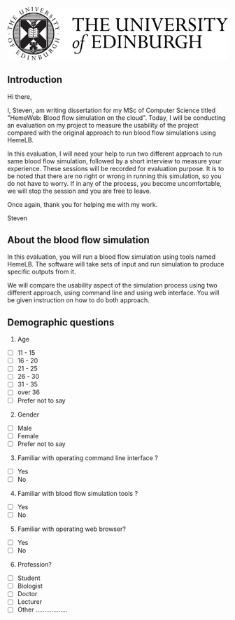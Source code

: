 ![University of Edinburgh logo](../resources/images/edinburgh-logo.png "University of Edinburgh logo")

## Introduction

Hi there,

I, Steven, am writing dissertation for my MSc of Computer Science titled "HemeWeb: Blood flow simulation on the cloud". Today, I will be conducting an evaluation on my project to measure the usability of the project compared with the original approach to run blood flow simulations using HemeLB.

In this evaluation, I will need your help to run two different approach to run same blood flow simulation, followed by a short interview to measure your experience. These sessions will be recorded for evaluation purpose. It is to be noted that there are no right or wrong in running this simulation, so you do not have to worry. If in any of the process, you become uncomfortable, we will stop the session and you are free to leave.

Once again, thank you for helping me with my work.


Steven


## About the blood flow simulation

In this evaluation, you will run a blood flow simulation using
tools named HemeLB. The software will take sets of input and run
simulation to produce specific outputs from it.


We will compare the usability aspect of the simulation process using two
different approach, using command line and using web interface. You will
be given instruction on how to do both approach.



## Demographic questions

1. Age
  * [ ] 11 - 15
  * [ ] 16 - 20
  * [ ] 21 - 25
  * [ ] 26 - 30
  * [ ] 31 - 35
  * [ ] over 36
  * [ ] Prefer not to say

2. Gender
  * [ ] Male
  * [ ] Female
  * [ ] Prefer not to say

3. Familiar with operating command line interface ?
  * [ ] Yes
  * [ ] No

4. Familiar with blood flow simulation tools ?
  * [ ] Yes
  * [ ] No

5. Familiar with operating web browser?
  * [ ] Yes
  * [ ] No

6. Profession?
  * [ ] Student
  * [ ] Biologist
  * [ ] Doctor
  * [ ] Lecturer
  * [ ] Other ..................

